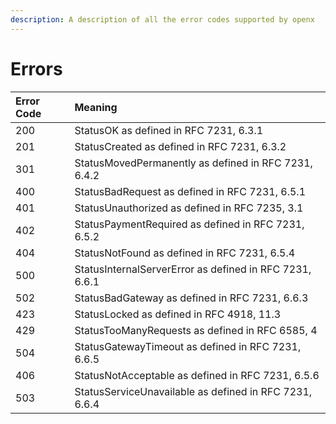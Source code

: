 ```yaml
---
description: A description of all the error codes supported by openx
---
```


# Errors

| Error Code | Meaning |
| :--- | :--- |
| 200 | StatusOK as defined in RFC 7231, 6.3.1 |
| 201 | StatusCreated as defined in RFC 7231, 6.3.2 |
| 301 | StatusMovedPermanently as defined in RFC 7231, 6.4.2 |
| 400 | StatusBadRequest as defined in RFC 7231, 6.5.1 |
| 401 | StatusUnauthorized as defined in RFC 7235, 3.1 |
| 402 | StatusPaymentRequired as defined in RFC 7231, 6.5.2 |
| 404 | StatusNotFound as defined in RFC 7231, 6.5.4 |
| 500 | StatusInternalServerError as defined in RFC 7231, 6.6.1 |
| 502 | StatusBadGateway as defined in RFC 7231, 6.6.3 |
| 423 | StatusLocked as defined in RFC 4918, 11.3 |
| 429 | StatusTooManyRequests as defined in RFC 6585, 4 |
| 504 | StatusGatewayTimeout as defined in RFC 7231, 6.6.5 |
| 406 | StatusNotAcceptable as defined in RFC 7231, 6.5.6 |
| 503 | StatusServiceUnavailable as defined in RFC 7231, 6.6.4 |

